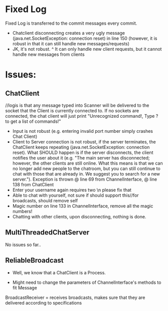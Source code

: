 Fixed Log
=================
Fixed Log is transferred to the commit messages every commit.
* Chatclient disconnecting creates a very ugly message (java.net.SocketException: connection reset) in line 150 (however, it is robust in that it can still handle new messages/requests)
* JK, it's not robust. ^ It can only handle new client requests, but it cannot handle new messages from clients


Issues:
================

ChatClient
----------------
//logis is that any message typed into Scanner will be delivered to the socket that the Client is currently connected to. If no sockets are connected, the chat client will just print "Unrecognized command!, Type ? to get a list of commands!"
* Input is not robust (e.g. entering invalid port number simply crashes Chat Client)
* Client to Server connection is not robust, if the server terminates, the ChatClient keeps repeating (java.net.SocketException: connection reset). What SHOULD happen is if the server disconnects, the client notifies the user about it (e.g. "The main server has disconnected; however, the other clients are still online. What this means is that we can no longer add new people to the chatroom, but you can still continue to chat with those that are already in. We suggest you to search for a new server."). Exception is thrown @ line 69 from ChannelInterface, @ line 138 from ChatClient
* Enter your username again requires two \n please fix that
* Able to chat with yourself, not sure if should support this//for broadcasts, should remove self
* Magic number on line 133 in ChannelInterface, remove all the magic numbers!
* Chatting with other clients, upon disconnecting, nothing is done.


MultiThreadedChatServer
----------------------- 
No issues so far..

ReliableBroadcast
------------------
* Well, we know that a ChatClient is a Process.

* Might need to change the parameters of ChannelInterface's methods to fit Message

BroadcastReceiver = receives broadcasts, makes sure that they are delivered according to specifications
